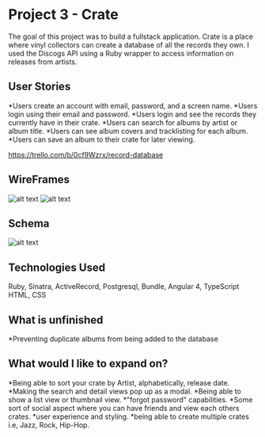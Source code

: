 # Project 3 - Crate

The goal of this project was to build a fullstack application.  Crate is a place where vinyl collectors can create a database of all the records they own.  I used the Discogs API using a Ruby wrapper to access information on releases from artists.

## User Stories

*Users create an account with email, password, and a screen name.
*Users login using their email and password.
*Users login and see the records they currently have in their crate.
*Users can search for albums by artist or album title.
*Users can see album covers and tracklisting for each album.
*Users can save an album to their crate for later viewing.

https://trello.com/b/0cf9Wzrx/record-database


## WireFrames

![alt text](https://photos.app.goo.gl/fwZ8Lwddhak73m5F2)
![alt text](https://photos.app.goo.gl/guqqVTpGXrDGjIAs1)

## Schema
![alt text](http://imgur.com/a/U6HSG)


## Technologies Used
Ruby, Sinatra, ActiveRecord, Postgresql, Bundle, Angular 4, TypeScript HTML, CSS

## What is unfinished
*Preventing duplicate albums from being added to the database


## What would I like to expand on?
*Being able to sort your crate by Artist, alphabetically, release date.
*Making the search and detail views pop up as a modal.
*Being able to show a list view or thumbnail view.
*"forgot password" capabilities.
*Some sort of social aspect where you can have friends and view each others crates.
*user experience and styling.
*being able to create multiple crates i.e, Jazz, Rock, Hip-Hop.


